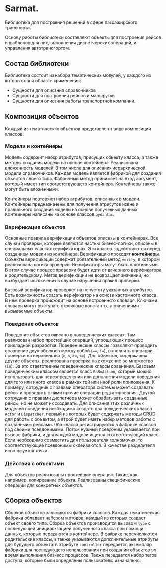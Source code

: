 # Sarmat.

Библиотека для построения решений в сфере пассажирского транспорта.

Основу работы библиотеки составляют объекты для построения рейсов
и шаблонов для них, выполнения диспетчерских операций,
и управления автотранспортом.

## Состав библиотеки

Библиотека состоит из набора тематических модулей, у каждого из которых своя область
применения:

* Сущности для описания справочников
* Сущности для построения рейсов и маршрутов
* Сущности для описания работы транспортной компании.

## Композиция объектов

Каждый из тематических объектов представлен в виде композиции классов.

### Модели и контейнеры

Модель содержит набор атрибутов, присущих объекту класса, 
а также методы создания модели на основе контейнера. Реализована вложенность
моделей. В том числе для описания иерархической модели справочников. Каждая модель
является фабрикой для создания объектов своего типа. Фабричный метод принимает
на вход аргумент, который имеет тип соответствующего контейнера.
Контейнеры также могут быть вложенными.

Контейнеры повторяют набор атрибутов, описанных в модели. Контейнеры предназначены
для получения атрибутов извне и правильного создания модели 
на основе полученных данных. Контейнеры написаны на основе классов `pydantic`.

### Верификация объектов

Основные правила верификации объектов описаны в контейнерах. Все случаи проверки,
которые являются частью бизнес-логики, описаны в специальных классах верификаторах.
Эти классы задействуются перед созданием модели из контейнера. Верификацию
проходят **контейнеры**. Объекты верификации содержат рбязательный метод `verify`,
в котором реализована логика проверки. Верификаторы могут быть вложенными. В этом
случае процесс проверки будет идти от дочернего верификатора к родительскому.
Метод верификации не возвращает значений, но возбуздает исключения 
в случае нарушения правил проверки.

Базовый верификатор проверяет на непустоту указанных атрибутов. Есть возможность
создать верификатор на основе кастомного класса. В нем проверка происходит
на основе встроенного словаря. Ключами словаря могут выступать строковые константы,
а значениями - вызываемые объекты.

### Поведение объектов

Поведение объектов описано в поведенческих классах. Там реализован набор
простейших операций, упрощающих процесс прикладной разработки. Поведенческие
классы позволяют проводить сравнение двух объектов между собой (`==`, `!=`),
выполнять операции проверки на неравенство (`>`, `<`, `>=`, `<=`).
Для объектов, содержащих другие объекты, реализована проверка на вхождение
во множество (`in`). За это ответственны поведенческие классы сравнения. Базовым
поведенческим классом является класс `BhNoAction`, который можно использовать
для переопределения или дополнения модели поведения для того или иного класса
в рамках той или иной роли приложения.
К примеру, сотрудник с правами оператора системы может создавать рейсы и 
проводить с ними прочие операции редактирования. Другой сотрудник с правами
диспетчера может обрабатывать созданные рейсы, но не может их создавать. Для
описания этих различных моделей поведения необходимо создать два поведенческих класса
`Actor` и `Dispatcher`, первый из которых будет содержать методы CRUD для работы
с объектом, а втрой будет иметь набор методов работы с созданныим рейсами. Оба класса
регистрируются в фабрике классов под своими псевдонимами. Потом нужный псевдоним
указывается при вызове фабрики, и для каждой модели ищется соответствующий класс.
Если необходимо совместить для пользователя полномочия, то соответствующие
псевдонимы склеиваются. В качестве разделителя используется точка.

### Действия с объектами

Для объектов реализованы простейшие операции. Такие, как, например, копирование
объекта. Реализованы специфические операции для конкретных объектов.

## Сборка объектов

Сборкой объектов занимаются фабрики классов. Каждая тематическая фабрика обладает
набором методов, каждый из которых создает объект своего типа. Сборка объектов
производится вызовом `type` с последующей инициализацией полученного класса при
помощи данных, которые передаются в контейнере. В фабрике перечисляются
родительские классы, а также указываются дополнительные атрибуты для будущего
объекта: в атрибуте `controller` передается экземпляр фабрики для последующего
использования при создании объектов во время выполнения бизнесс процессов.
Также передается набор тегов доступа, которые были определены пользователю
изначально.
